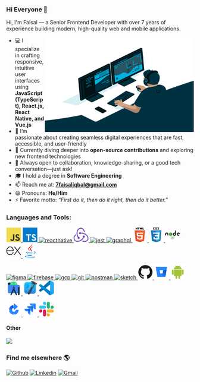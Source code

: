 ### Hi Everyone 👋

Hi, I'm Faisal — a Senior Frontend Developer with over 7 years of experience building modern, high-quality web and mobile applications.

<img align="right" alt="GIF" src="https://github.com/iqbalfaisal/iqbalfaisal/blob/main/code.gif?raw=true" width="400" height="256" />

- 💻 I specialize in crafting responsive, intuitive user interfaces using **JavaScript (TypeScript), React.js, React Native, and Vue.js**  
- 🚀 I’m passionate about creating seamless digital experiences that are fast, accessible, and user-friendly  
- 🌱 Currently diving deeper into **open-source contributions** and exploring new frontend technologies  
- 💬 Always open to collaboration, knowledge-sharing, or a good tech conversation—just ask!  
- 🎓 I hold a degree in **Software Engineering**  
- 📫 Reach me at: **7faisaliqbal@gmail.com**  
- 😄 Pronouns: **He/Him**  
- ⚡ Favorite motto: *“First do it, then do it right, then do it better.”*

### Languages and Tools:


<a href="https://developer.mozilla.org/en-US/docs/Web/JavaScript" target="_blank"> <img src="https://raw.githubusercontent.com/devicons/devicon/master/icons/javascript/javascript-original.svg" alt="javascript" width="40" height="40"/> </a> 
<a href="https://www.typescriptlang.org/" target="_blank"> <img src="https://raw.githubusercontent.com/devicons/devicon/master/icons/typescript/typescript-original.svg" alt="typescript" width="40" height="40"/> </a>
<a href="https://reactnative.dev/" target="_blank"> <img src="https://reactnative.dev/img/header_logo.svg" alt="reactnative" width="40" height="40"/> </a> 
<a href="https://redux.js.org" target="_blank"> <img src="https://raw.githubusercontent.com/devicons/devicon/master/icons/redux/redux-original.svg" alt="redux" width="40" height="40"/> </a> 
<a href="https://jestjs.io" target="_blank"> <img src="https://www.vectorlogo.zone/logos/jestjsio/jestjsio-icon.svg" alt="jest" width="40" height="40"/> </a>
<a href="https://graphql.org" target="_blank"> <img src="https://www.vectorlogo.zone/logos/graphql/graphql-icon.svg" alt="graphql" width="40" height="40"/> </a>
<a href="https://www.w3.org/html/" target="_blank"> <img src="https://raw.githubusercontent.com/devicons/devicon/master/icons/html5/html5-original-wordmark.svg" alt="html5" width="40" height="40"/> </a> 
<a href="https://www.w3schools.com/css/" target="_blank"> <img src="https://raw.githubusercontent.com/devicons/devicon/master/icons/css3/css3-original-wordmark.svg" alt="css3" width="40" height="40"/> </a> 
<a href="https://nodejs.org" target="_blank"> <img src="https://raw.githubusercontent.com/devicons/devicon/master/icons/nodejs/nodejs-original-wordmark.svg" alt="nodejs" width="40" height="40"/> </a>
<a href="https://expressjs.com/" target="_blank"> <img src="https://github.com/devicons/devicon/blob/master/icons/express/express-original.svg" alt="expressjs" width="40" height="40"/> </a>
<a href="https://www.java.com" target="_blank"> <img src="https://raw.githubusercontent.com/devicons/devicon/master/icons/java/java-original.svg" alt="java" width="40" height="40"/> </a> 

<a href="https://www.figma.com/" target="_blank"> <img src="https://www.vectorlogo.zone/logos/figma/figma-icon.svg" alt="figma" width="40" height="40"/> </a> 
<a href="https://firebase.google.com/" target="_blank"> <img src="https://www.vectorlogo.zone/logos/firebase/firebase-icon.svg" alt="firebase" width="40" height="40"/> </a> 
<a href="https://cloud.google.com" target="_blank"> <img src="https://www.vectorlogo.zone/logos/google_cloud/google_cloud-icon.svg" alt="gcp" width="40" height="40"/> </a> 
<a href="https://git-scm.com/" target="_blank"> <img src="https://www.vectorlogo.zone/logos/git-scm/git-scm-icon.svg" alt="git" width="40" height="40"/> </a> 
<a href="https://postman.com" target="_blank"> <img src="https://www.vectorlogo.zone/logos/getpostman/getpostman-icon.svg" alt="postman" width="40" height="40"/> </a> 
<a href="https://www.sketch.com/" target="_blank"> <img src="https://www.vectorlogo.zone/logos/sketchapp/sketchapp-icon.svg" alt="sketch" width="40" height="40"/> </a>
<a href="https://www.github.com/" target="_blank"> <img src="https://github.com/devicons/devicon/blob/master/icons/github/github-original.svg" alt="github" width="40" height="40"/> </a>
<a href="https://bitbucket.org/product" target="_blank"> <img src="https://github.com/devicons/devicon/blob/master/icons/bitbucket/bitbucket-original.svg" alt="bitbucket" width="40" height="40"/> </a>
<a href="https://www.android.com/" target="_blank"> <img src="https://github.com/devicons/devicon/blob/master/icons/android/android-original.svg" alt="android" width="40" height="40"/> </a>
<a href="https://developer.android.com/studio" target="_blank"> <img src="https://github.com/devicons/devicon/blob/master/icons/androidstudio/androidstudio-original.svg" alt="androidstudio" width="40" height="40"/> </a>
<a href="https://developer.apple.com/xcode/" target="_blank"> <img src="https://github.com/devicons/devicon/blob/master/icons/xcode/xcode-original.svg" alt="xcode" width="40" height="40"/> </a>
<a href="https://code.visualstudio.com/" target="_blank"> <img src="https://github.com/devicons/devicon/blob/master/icons/vscode/vscode-original.svg" alt="vscode" width="40" height="40"/> </a>

<a href="https://www.atlassian.com/software/bamboo" target="_blank"> <img src="https://github.com/devicons/devicon/blob/master/icons/bamboo/bamboo-original.svg" alt="bamboo" width="40" height="40"/> </a>
<a href="https://www.atlassian.com/software/jira" target="_blank"> <img src="https://github.com/devicons/devicon/blob/master/icons/jira/jira-original.svg" alt="jira" width="40" height="40"/> </a>
<a href="https://www.slack.com/" target="_blank"> <img src="https://github.com/devicons/devicon/blob/master/icons/slack/slack-original.svg" alt="slack" width="40" height="40"/> </a>


#### Other

![](https://img.shields.io/badge/CI/CD-Bitrise-informational?style=flat&logo=bitrise&logoColor=white&color=3bac3a)

### Find me elsewhere 🌎

[![Github](https://img.shields.io/badge/-Github-000?style=flat&logo=Github&logoColor=white)](https://github.com/iqbalfaisal/)
[![Linkedin](https://img.shields.io/badge/-LinkedIn-blue?style=flat&logo=Linkedin&logoColor=white)](https://www.linkedin.com/in/7faisaliqbal/)
[![Gmail](https://img.shields.io/badge/-Gmail-c14438?style=flat&logo=Gmail&logoColor=white)](mailto:7faisaliqbal@gmail.com)

